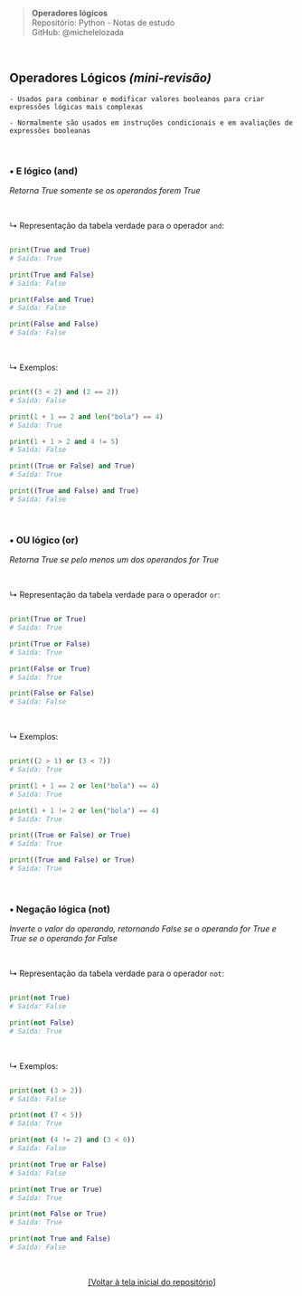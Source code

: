 > **Operadores lógicos**  
> Repositório: Python - Notas de estudo     
> GitHub: @michelelozada
&nbsp;
     
&nbsp;  
## Operadores Lógicos *(mini-revisão)*
```
- Usados para combinar e modificar valores booleanos para criar expressões lógicas mais complexas

- Normalmente são usados em instruções condicionais e em avaliações de expressões booleanas
```

&nbsp;  

### • E lógico (and)
*Retorna True somente se os operandos forem True*

&nbsp;  

↳ Representação da tabela verdade para o operador `and`:
```py

print(True and True) 
# Saída: True

print(True and False) 
# Saída: False

print(False and True) 
# Saída: False

print(False and False) 
# Saída: False
```

&nbsp;  

↳ Exemplos:
```py

print((3 < 2) and (2 == 2)) 
# Saída: False

print(1 + 1 == 2 and len("bola") == 4) 
# Saída: True

print(1 + 1 > 2 and 4 != 5) 
# Saída: False

print((True or False) and True) 
# Saída: True

print((True and False) and True) 
# Saída: False
```

&nbsp;  

### • OU lógico (or)
*Retorna True se pelo menos um dos operandos for True*

&nbsp;  

↳ Representação da tabela verdade para o operador `or`:
```py

print(True or True) 
# Saída: True

print(True or False) 
# Saída: True

print(False or True) 
# Saída: True

print(False or False) 
# Saída: False
```

&nbsp;  

↳ Exemplos:
```py

print((2 > 1) or (3 < 7))  
# Saída: True

print(1 + 1 == 2 or len("bola") == 4) 
# Saída: True

print(1 + 1 != 2 or len("bola") == 4)
# Saída: True

print((True or False) or True) 
# Saída: True

print((True and False) or True) 
# Saída: True
```

&nbsp;  

### • Negação lógica (not)
*Inverte o valor do operando, retornando False se o operando for True e True se o operando for False*

&nbsp;  

↳ Representação da tabela verdade para o operador `not`:
```py

print(not True) 
# Saída: False

print(not False) 
# Saída: True
```

&nbsp;  

↳ Exemplos:
```py

print(not (3 > 2)) 
# Saída: False

print(not (7 < 5)) 
# Saída: True

print(not (4 != 2) and (3 < 6)) 
# Saída: False

print(not True or False) 
# Saída: False

print(not True or True) 
# Saída: True

print(not False or True) 
# Saída: True

print(not True and False) 
# Saída: False
```

&nbsp;

<div align="center">
<a href="https://github.com/michelelozada/Python-Study-Notes">[Voltar à tela inicial do repositório]</a>
</div>